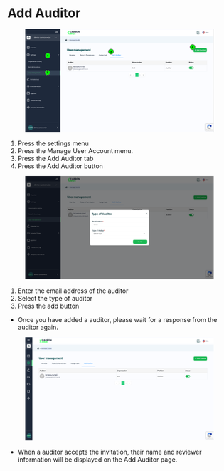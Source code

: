 # Add Auditor

<figure><img src="../../../.gitbook/assets/image (119).png" alt=""><figcaption></figcaption></figure>

1. Press the settings menu
2. Press the Manage User Account menu.
3. ﻿﻿﻿Press the Add Auditor tab
4. ﻿﻿﻿Press the Add Auditor button

<figure><img src="../../../.gitbook/assets/image (120).png" alt=""><figcaption></figcaption></figure>

1. Enter the email address of the auditor
2. ﻿﻿﻿Select the type of auditor
3. ﻿﻿﻿Press the add button

* ﻿﻿﻿Once you have added a auditor, please wait for a response from the auditor again.

<figure><img src="../../../.gitbook/assets/image (121).png" alt=""><figcaption></figcaption></figure>

* When a auditor accepts the invitation, their name and reviewer information will be displayed on the Add Auditor page.
